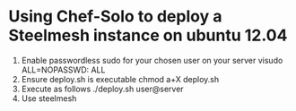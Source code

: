 # Using Chef-Solo to deploy a Steelmesh instance on ubuntu 12.04
1. Enable passwordless sudo for your chosen user on your server
    visudo
    <username here> ALL=NOPASSWD: ALL
2. Ensure deploy.sh is executable
    chmod a+X deploy.sh
3. Execute as follows
    ./deploy.sh user@server
4. Use steelmesh
